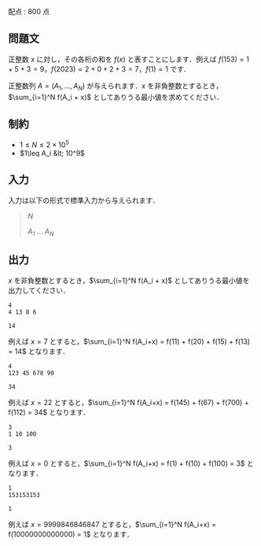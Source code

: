 配点 : $800$ 点

## 問題文

正整数 $x$ に対し，その各桁の和を $f(x)$ と表すことにします．例えば $f(153) = 1 + 5 + 3 = 9$，$f(2023) = 2 + 0 + 2 + 3 = 7$，$f(1) = 1$ です．

正整数列 $A = (A_1, \ldots, A_N)$ が与えられます．$x$ を非負整数とするとき，$\sum_{i=1}^N f(A_i + x)$ としてありうる最小値を求めてください．

## 制約

- $1\leq N\leq 2\times 10^5$
- $1\leq A_i &lt; 10^9$

## 入力

入力は以下の形式で標準入力から与えられます．

> $N$
> 
> $A_1$ $\ldots$ $A_N$

## 出力

$x$ を非負整数とするとき，$\sum_{i=1}^N f(A_i + x)$ としてありうる最小値を出力してください．

```input1
4
4 13 8 6
```

```output1
14
```

例えば $x = 7$ とすると，$\sum_{i=1}^N f(A_i+x) = f(11) + f(20) + f(15) + f(13) = 14$ となります．

```input2
4
123 45 678 90
```

```output2
34
```

例えば $x = 22$ とすると，$\sum_{i=1}^N f(A_i+x) = f(145) + f(67) + f(700) + f(112) = 34$ となります．

```input3
3
1 10 100
```

```output3
3
```

例えば $x = 0$ とすると，$\sum_{i=1}^N f(A_i+x) = f(1) + f(10) + f(100) = 3$ となります．

```input4
1
153153153
```

```output4
1
```

例えば $x = 9999846846847$ とすると，$\sum_{i=1}^N f(A_i+x) = f(10000000000000) = 1$ となります．